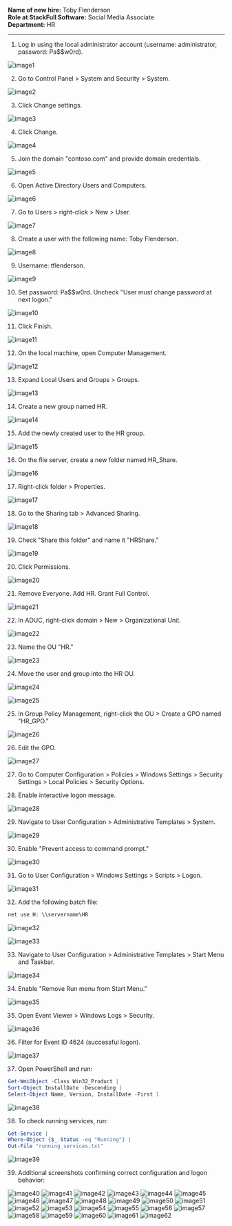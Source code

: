 **Name of new hire:** Toby Flenderson  
**Role at StackFull Software:** Social Media Associate  
**Department:** HR

---

1. Log in using the local administrator account (username: administrator, password: Pa$$w0rd).

![image1](Active-Directory-Runbook-Images/image1.png)

2. Go to Control Panel > System and Security > System.

![image2](Active-Directory-Runbook-Images/image2.png)

3. Click Change settings.

![image3](Active-Directory-Runbook-Images/image3.png)

4. Click Change.

![image4](Active-Directory-Runbook-Images/image4.png)

5. Join the domain "contoso.com" and provide domain credentials.

![image5](Active-Directory-Runbook-Images/image5.png)

6. Open Active Directory Users and Computers.

![image6](Active-Directory-Runbook-Images/image6.png)

7. Go to Users > right-click > New > User.

![image7](Active-Directory-Runbook-Images/image7.png)

8. Create a user with the following name: Toby Flenderson.

![image8](Active-Directory-Runbook-Images/image8.png)

9. Username: tflenderson.

![image9](Active-Directory-Runbook-Images/image9.png)

10. Set password: Pa$$w0rd. Uncheck "User must change password at next logon."

![image10](Active-Directory-Runbook-Images/image10.png)

11. Click Finish.

![image11](Active-Directory-Runbook-Images/image11.png)

12. On the local machine, open Computer Management.

![image12](Active-Directory-Runbook-Images/image12.png)

13. Expand Local Users and Groups > Groups.

![image13](Active-Directory-Runbook-Images/image13.png)

14. Create a new group named HR.

![image14](Active-Directory-Runbook-Images/image14.png)

15. Add the newly created user to the HR group.

![image15](Active-Directory-Runbook-Images/image15.png)

16. On the file server, create a new folder named HR_Share.

![image16](Active-Directory-Runbook-Images/image16.png)

17. Right-click folder > Properties.

![image17](Active-Directory-Runbook-Images/image17.png)

18. Go to the Sharing tab > Advanced Sharing.

![image18](Active-Directory-Runbook-Images/image18.png)

19. Check "Share this folder" and name it "HRShare."

![image19](Active-Directory-Runbook-Images/image19.png)

20. Click Permissions.

![image20](Active-Directory-Runbook-Images/image20.png)

21. Remove Everyone. Add HR. Grant Full Control.

![image21](Active-Directory-Runbook-Images/image21.png)

22. In ADUC, right-click domain > New > Organizational Unit.

![image22](Active-Directory-Runbook-Images/image22.png)

23. Name the OU "HR."

![image23](Active-Directory-Runbook-Images/image23.png)

24. Move the user and group into the HR OU.

![image24](Active-Directory-Runbook-Images/image24.png)

![image25](Active-Directory-Runbook-Images/image25.png)

25. In Group Policy Management, right-click the OU > Create a GPO named "HR_GPO."

![image26](Active-Directory-Runbook-Images/image26.png)

26. Edit the GPO.

![image27](Active-Directory-Runbook-Images/image27.png)

27. Go to Computer Configuration > Policies > Windows Settings > Security Settings > Local Policies > Security Options.

28. Enable interactive logon message.

![image28](Active-Directory-Runbook-Images/image28.png)

29. Navigate to User Configuration > Administrative Templates > System.

![image29](Active-Directory-Runbook-Images/image29.png)

30. Enable "Prevent access to command prompt."

![image30](Active-Directory-Runbook-Images/image30.png)

31. Go to User Configuration > Windows Settings > Scripts > Logon.

![image31](Active-Directory-Runbook-Images/image31.png)

32. Add the following batch file:
```bat
net use H: \\servername\HR
```

![image32](Active-Directory-Runbook-Images/image32.png)

![image33](Active-Directory-Runbook-Images/image33.png)

33. Navigate to User Configuration > Administrative Templates > Start Menu and Taskbar.

![image34](Active-Directory-Runbook-Images/image34.png)

34. Enable "Remove Run menu from Start Menu."

![image35](Active-Directory-Runbook-Images/image35.png)

35. Open Event Viewer > Windows Logs > Security.

![image36](Active-Directory-Runbook-Images/image36.png)

36. Filter for Event ID 4624 (successful logon).

![image37](Active-Directory-Runbook-Images/image37.png)

37. Open PowerShell and run:
```powershell
Get-WmiObject -Class Win32_Product |
Sort-Object InstallDate -Descending |
Select-Object Name, Version, InstallDate -First 1
```

![image38](Active-Directory-Runbook-Images/image38.png)

38. To check running services, run:
```powershell
Get-Service |
Where-Object {$_.Status -eq "Running"} |
Out-File "running_services.txt"
```

![image39](Active-Directory-Runbook-Images/image39.png)

39. Additional screenshots confirming correct configuration and logon behavior:

![image40](Active-Directory-Runbook-Images/image40.png)
![image41](Active-Directory-Runbook-Images/image41.png)
![image42](Active-Directory-Runbook-Images/image42.png)
![image43](Active-Directory-Runbook-Images/image43.png)
![image44](Active-Directory-Runbook-Images/image44.png)
![image45](Active-Directory-Runbook-Images/image45.png)
![image46](Active-Directory-Runbook-Images/image46.png)
![image47](Active-Directory-Runbook-Images/image47.png)
![image48](Active-Directory-Runbook-Images/image48.png)
![image49](Active-Directory-Runbook-Images/image49.png)
![image50](Active-Directory-Runbook-Images/image50.png)
![image51](Active-Directory-Runbook-Images/image51.png)
![image52](Active-Directory-Runbook-Images/image52.png)
![image53](Active-Directory-Runbook-Images/image53.png)
![image54](Active-Directory-Runbook-Images/image54.png)
![image55](Active-Directory-Runbook-Images/image55.png)
![image56](Active-Directory-Runbook-Images/image56.png)
![image57](Active-Directory-Runbook-Images/image57.png)
![image58](Active-Directory-Runbook-Images/image58.png)
![image59](Active-Directory-Runbook-Images/image59.png)
![image60](Active-Directory-Runbook-Images/image60.png)
![image61](Active-Directory-Runbook-Images/image61.png)
![image62](Active-Directory-Runbook-Images/image62.png)
